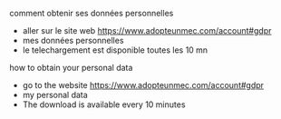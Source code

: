 comment obtenir ses données personnelles
- aller sur le site  web https://www.adopteunmec.com/account#gdpr
- mes données personnelles
- le telechargement est disponible toutes les 10 mn

how to obtain your personal data
- go to the website https://www.adopteunmec.com/account#gdpr
- my personal data
- The download is available every 10 minutes
